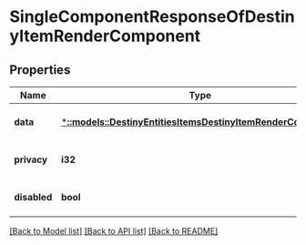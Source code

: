 # SingleComponentResponseOfDestinyItemRenderComponent

## Properties
Name | Type | Description | Notes
------------ | ------------- | ------------- | -------------
**data** | [***::models::DestinyEntitiesItemsDestinyItemRenderComponent**](Destiny.Entities.Items.DestinyItemRenderComponent.md) |  | [optional] [default to null]
**privacy** | **i32** |  | [optional] [default to null]
**disabled** | **bool** | If true, this component is disabled. | [optional] [default to null]

[[Back to Model list]](../README.md#documentation-for-models) [[Back to API list]](../README.md#documentation-for-api-endpoints) [[Back to README]](../README.md)


